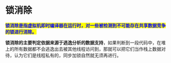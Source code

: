 # 锁消除

<mark style="color:blue;">**锁消除是指虚拟机即时编译器在运行时，对一些被检测到不可能存在共享数据竞争的锁进行消除。**</mark>

**锁消除的主要判定依据来源于逃逸分析的数据支持**，如果判断到一段代码中，在堆上的所有数据都不会逃逸出去被其他线程访问到，那就可以把它们当作栈上数据对待，认为它们是线程私有的，同步加锁自然就无须再进行。
